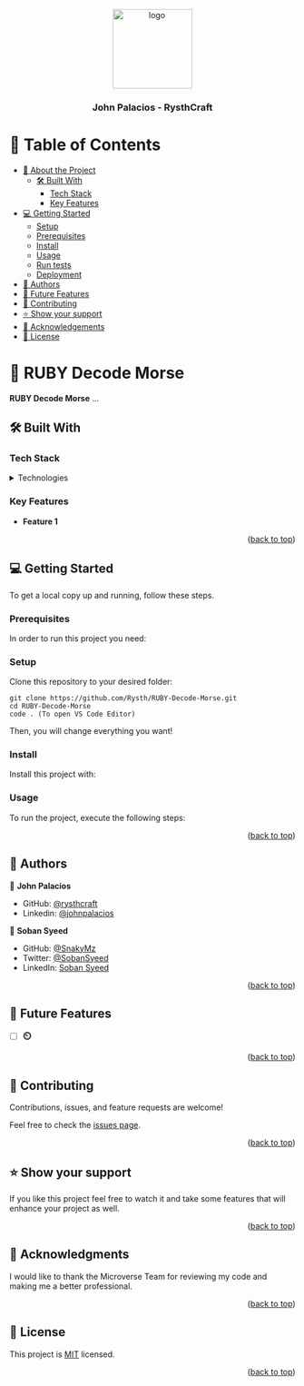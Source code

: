 <a name="readme-top"></a>

<div align="center">
  <img src="https://rysthcraft.netlify.app/img/LOGO-ONLY.svg" alt="logo" width="140"  height="auto" />
  <br/>
  <h3><b>John Palacios - RysthCraft</b></h3>
</div>

# 📗 Table of Contents

- [📖 About the Project](#about-project)
  - [🛠 Built With](#built-with)
    - [Tech Stack](#tech-stack)
    - [Key Features](#key-features)
- [💻 Getting Started](#getting-started)
  - [Setup](#setup)
  - [Prerequisites](#prerequisites)
  - [Install](#install)
  - [Usage](#usage)
  - [Run tests](#run-tests)
  - [Deployment](#triangular_flag_on_post-deployment)
- [👥 Authors](#authors)
- [🔭 Future Features](#future-features)
- [🤝 Contributing](#contributing)
- [⭐️ Show your support](#support)
- [🙏 Acknowledgements](#acknowledgements)
- [📝 License](#license)

# 📖 RUBY Decode Morse <a name="about-project"></a>

**RUBY Decode Morse** ...

## 🛠 Built With <a name="built-with"></a>

### Tech Stack <a name="tech-stack"></a>

<details>
<summary>Technologies</summary>
  <ul>
    <li><a href="https://www.ruby-lang.org/en/">Ruby</a></li>
  </ul>
</details>

### Key Features <a name="key-features"></a>

- **Feature 1**

<p align="right">(<a href="#readme-top">back to top</a>)</p>

## 💻 Getting Started <a name="getting-started"></a>

To get a local copy up and running, follow these steps.

### Prerequisites

In order to run this project you need:

### Setup

Clone this repository to your desired folder:

```
git clone https://github.com/Rysth/RUBY-Decode-Morse.git
cd RUBY-Decode-Morse
code . (To open VS Code Editor)
```

Then, you will change everything you want!

### Install

Install this project with:

### Usage

To run the project, execute the following steps:

<p align="right">(<a href="#readme-top">back to top</a>)</p>

## 👥 Authors <a name="authors"></a>

👤 **John Palacios**

- GitHub: [@rysthcraft](https://github.com/Rysth)
- Linkedin: [@johnpalacios](https://www.linkedin.com/in/john-palacios-rysthcraft/)

👤 **Soban Syeed**

- GitHub: [@SnakyMz](https://github.com/SnakyMz)
- Twitter: [@SobanSyeed](https://twitter.com/SobanSyeed)
- LinkedIn: [Soban Syeed](https://www.linkedin.com/in/soban-syeed-82985b241/)

<p align="right">(<a href="#readme-top">back to top</a>)</p>

## 🔭 Future Features <a name="future-features"></a>

- [ ] **⏲️**

<p align="right">(<a href="#readme-top">back to top</a>)</p>

## 🤝 Contributing <a name="contributing"></a>

Contributions, issues, and feature requests are welcome!

Feel free to check the [issues page](../../issues/).

<p align="right">(<a href="#readme-top">back to top</a>)</p>

## ⭐️ Show your support <a name="support"></a>

If you like this project feel free to watch it and take some features that will enhance your project as well.

<p align="right">(<a href="#readme-top">back to top</a>)</p>

<!-- ACKNOWLEDGEMENTS -->

## 🙏 Acknowledgments <a name="acknowledgements"></a>

I would like to thank the Microverse Team for reviewing my code and making me a better professional.

<p align="right">(<a href="#readme-top">back to top</a>)</p>

## 📝 License <a name="license"></a>

This project is [MIT](./LICENSE.md) licensed.

<p align="right">(<a href="#readme-top">back to top</a>)</p>
